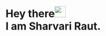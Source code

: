 # Hey there<img src="https://github.com/sharur7/sharur7-profile-readme/blob/master/wave.gif" width="30px"><br>I am Sharvari Raut.
